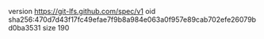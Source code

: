 version https://git-lfs.github.com/spec/v1
oid sha256:470d7d43f17fc49efae7f9b8a984e063a0f957e89cab702efe26079bd0ba3531
size 190
